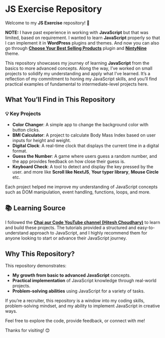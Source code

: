 # JS Exercise Repository

Welcome to my **JS Exercise** repository! 🚀

**NOTE:** I have past experience in working with **JavaScript** but that was limited, based on requirement. I wanted to learn **JavaScript** properly so that I can implement it in **WordPress** plugins and themes. And now you can also go through **[Choose Your Best Selling Products](https://github.com/veerajxcode/chooseyourbestsellingproducts)** plugin and **[NintyNine](https://github.com/veerajxcode/ninty-nine)** theme.

This repository showcases my journey of learning **JavaScript** from the basics to more advanced concepts. Along the way, I’ve worked on small projects to solidify my understanding and apply what I’ve learned. It’s a reflection of my commitment to honing my JavaScript skills, and you’ll find practical examples of fundamental to intermediate-level projects here.

## What You’ll Find in This Repository

### 💡 Key Projects
- **Color Changer**: A simple app to change the background color with button clicks.
- **BMI Calculator**: A project to calculate Body Mass Index based on user inputs for height and weight.
- **Digital Clock**: A real-time clock that displays the current time in a digital format.
- **Guess the Number**: A game where users guess a random number, and the app provides feedback on how close their guess is.
- **Keyboard Check**: A tool to detect and display the key pressed by the user.
  and more like **Scroll like NextJS**, **Your typer library**, **Mouse Circle** etc.

Each project helped me improve my understanding of JavaScript concepts such as DOM manipulation, event handling, functions, loops, and more.

## 📚 Learning Source

I followed the **[Chai aur Code YouTube channel (Hitesh Choudhary)](https://www.youtube.com/@chaiaurcode)** to learn and build these projects. The tutorials provided a structured and easy-to-understand approach to JavaScript, and I highly recommend them for anyone looking to start or advance their JavaScript journey.

## Why This Repository?

This repository demonstrates:
- **My growth from basic to advanced JavaScript** concepts.
- **Practical implementation** of JavaScript knowledge through real-world projects.
- **Problem-solving abilities** using JavaScript for a variety of tasks.
  
If you’re a recruiter, this repository is a window into my coding skills, problem-solving mindset, and my ability to implement JavaScript in creative ways.

Feel free to explore the code, provide feedback, or connect with me!

Thanks for visiting! 😊
